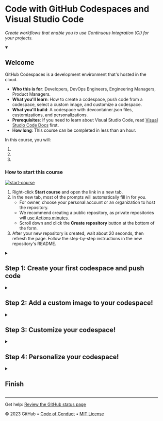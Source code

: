 <!--
  <<< Author notes: Header of the course >>>
  Read <https://skills.github.com/quickstart> for more information about how to build courses using this template.
  Include a 1280×640 image, course name in sentence case, and a concise description in emphasis.
  In your repository settings: enable template repository, add your 1280×640 social image, auto delete head branches.
  Next to "About", add description & tags; disable releases, packages, & environments.
  Add your open source license, GitHub uses the MIT license.
-->

# Code with GitHub Codespaces and Visual Studio Code

_Create workflows that enable you to use Continuous Integration (CI) for your projects._

<!--
  <<< Author notes: Course start >>>
  Include start button, a note about Actions minutes,
  and tell the learner why they should take the course.
-->

<details id=0 open>
<summary><h2>Welcome</h2></summary>

GitHub Codespaces is a development environment that's hosted in the cloud.

- **Who this is for**: Developers, DevOps Engineers, Engineering Managers, Product Managers.
- **What you'll learn**: How to create a codespace, push code from a codespace, select a custom image, and customize a codespace.
- **What you'll build**: A codespace with devcontainer.json files, customizations, and personalizations.
- **Prerequisites**: If you need to learn about Visual Studio Code, read [Visual Studio Code Docs](https://code.visualstudio.com/docs) first.
- **How long**: This course  can be completed in less than an hour.

In this course, you will:

1.
2.
3.

### How to start this course

<!-- For start course, run in JavaScript:
'https://github.com/new?' + new URLSearchParams({
  template_owner: 'skills',
  template_name: 'code-with-codespaces',
  owner: '@me',
  name: 'skills-code-with-codespaces',
  description: 'My clone repository',
  visibility: 'public',
}).toString()
-->

[![start-course](https://user-images.githubusercontent.com/1221423/235727646-4a590299-ffe5-480d-8cd5-8194ea184546.svg)](https://github.com/new?template_owner=skills&template_name=code-with-codespaces&owner=%40me&name=skills-code-with-codespaces&description=My+clone+repository&visibility=public)

1. Right-click **Start course** and open the link in a new tab.
2. In the new tab, most of the prompts will automatically fill in for you.
   - For owner, choose your personal account or an organization to host the repository.
   - We recommend creating a public repository, as private repositories will [use Actions minutes](https://docs.github.com/en/billing/managing-billing-for-github-actions/about-billing-for-github-actions).
   - Scroll down and click the **Create repository** button at the bottom of the form.
3. After your new repository is created, wait about 20 seconds, then refresh the page. Follow the step-by-step instructions in the new repository's README.

</details>

<details id=1>
<summary><h2>Step 1: Create your first codespace and push code</h2></summary>

_Welcome to "Develop code using GitHub Codespaces and Visual Studio Code"! :wave:_

**What's the big deal about using a codespace for software development?**  A codespace is a development environment that's hosted in the cloud. You can customize your project for GitHub Codespaces by committing configuration files to your repository (also known as configuration-as-code), which creates a repeatable codespace configuration for all users of your project. Each codespace you create is hosted by GitHub in a Docker container that runs on a virtual machine. You can choose the type of machine you want to use depending on the resources you need.

GitHub offers a range of features to help your development team customize a codespace to reach peak configuration and performance needs. For example, you can:

- Create a codespace from your repository.
- Push code from the codespace to your repository.
- Use VS Code to develop code.
- Customize the codespace with custom images.
- Manage the codespace.

To begin developing using GitHub Codespaces, you can create a codespace from a template or from any branch or commit in a repository. When you create a codespace from a template, you can start from a blank template or choose a template suitable for the work you're doing.

### :keyboard: Activity: Start a codespace

**We recommend opening another browser tab to work through the following activities so you can keep these instructions open for reference.**

1. Start from the landing page of your repository.
1. Click the green **Code** button located in the middle of the page.
1. Select the **Codespaces** tab in the box that pops up and then click the **Create codespace on main** button.
   > Wait about 2 minutes for the codespace to spin itself up.
   > **Note**: It's a virtual machine spinning up in the background.

1. Verify your codespace is running. The browser should contain a VS Code web-based editor and a terminal should be present such as the below:
![codespace1](https://user-images.githubusercontent.com/26442605/207355196-71aab43f-35a9-495b-bcfe-bf3773c2f1b3.png)

### :keyboard: Activity: Push code to your repository from the codespace

1. From inside the codespace in the VS Code explorer window, select the `index.html` file.
1. Replace the **h1** header with the below:
```
<h1>Hello from the codespace!</h1>
```
1. Save the file.
   > **Note**: The file should autosave.
1. Use the VS Code terminal to commit the file change by entering the following commit message:
```
git commit -a -m "Adding hello from the codespace!"
```
1. Push the changes back to your repository. From the VS Code terminal, enter:
```
git push
```
1. Your code has been pushed to your repository!
1. Switch back to the homepage of your repository and view the `index.html` to verify the new code was pushed to your repository.
1. Wait about 20 seconds then refresh this page for the next step.

</details>

<details id=2>
<summary><h2>Step 2: Add a custom image to your codespace!</h2></summary>

_Nice work! :tada: You created your first codespace and pushed code using VS Code!_

You can configure the development container for a repository so that any codespace created for that repository will give you a tailored development environment, complete with all the tools and runtimes you need to work on a specific project.

**What are development containers?**  Development containers, or dev containers, are Docker containers that are specifically configured to provide a fully featured development environment. Whenever you work in a codespace, you are using a dev container on a virtual machine.

A dev container file is a JSON file that lets you customize the default image that runs your codespace, VS code settings, run custom code, forward ports and much more!

Let's add a `devcontainer.json` file and add a custom image.

### :keyboard: Activity: Add a .devcontainer.json file to customize your codespace

1. Navigating back to your **Code** tab of your repository, click the **Add file** drop-down button, and then click `Create new file`.
1. Type or paste the following in the empty text field prompt to name your file.
```
.devcontainer/devcontainer.json
```
1. In the body of the new **.devcontainer/devcontainer.json** file, add the following content:
```
{
    // Name this configuration
    "name": "Codespace for Skills!",
    // Use the base codespace image
    "image": "mcr.microsoft.com/vscode/devcontainers/universal:latest",

    "remoteUser": "codespace",
    "overrideCommand": false
}
```
1. Click **Commit changes** and then select **Commit changes directly to the `main` branch**.
1. Create a new codespace by navigating back to the **Code** tab of your repository.
1. Click the green **Code** button located in the middle of the page.
1. Click the **Codespaces** tab on the box that pops up.
1. Click the **Create codespace on main** button OR click the `+` sign on the tab. This will create a new codespace on the main branch. (Notice your other codespace listed here.)
   > Wait about **2 minutes** for the codespace to spin itself up.

1. Verify that your new codespace is is running, as you did previously.

Note the image being used is the default image provided for GitHub Codespaces. It includes runtimes and tools for Python, Node.js, Docker, and more. See the full list here: https://aka.ms/ghcs-default-image. Your development team can use any custom image that has the necessary prerequisites installed. For more information, see [codespace image](https://aka.ms/configure-codespace).

1. Wait about 20 seconds then refresh this page for the next step.

</details>

<details id=3>
<summary><h2>Step 3: Customize your codespace!</h2></summary>

_Nice work! :tada: You created a codespace with a custom image!_

You can customize your codespace by adding VS code extensions, adding features, setting host requirements, and much more.

Let's customize some settings in the `.devcontainer.json` file!

### :keyboard: Activity: Add customizations to the `devcontainer` file

1. Navigate to the `.devcontainer/devcontainer.json` file.
1. Add the following customizations to the body of the file before the last `}`.
```
    ,
    // Add the IDs of extensions you want installed when the container is created.
    "customizations": {
        "vscode": {
            "extensions": [
                "GitHub.copilot"
            ]
        },
        "codespaces": {
            "openFiles": [
                "codespace.md"
            ]
        }
    }
```
1. Click **Commit changes** and then select **Commit changes directly to the `main` branch**.
1. Create a new codespace by navigating to the landing page of your repository.
1. Click the **Code** button located in the middle of the page.
1. Click the **Codespaces** tab on the box that pops up.
1. Click the **Create codespace on main** button.
   > Wait about **2 minutes** for the codespace to spin itself up.

1. Verify your codespace is running, as you did previously.
1. The `codespace.md` file should show up in the VS Code editor.
1. The `copilot` extension should show up in the VS Code extension list.

This will add a VS Code extension as well as open a file on start up of the codespace.

Next lets add some code to run upon creation of the codespace!

### :keyboard: Activity: Execute code upon creation of the codespace

1. Edit the `.devcontainer/devcontainer.json` file.
1. Add the following postCreateCommand to the body of the file before the last `}`.
```
    ,
    "postCreateCommand": "echo '# Writing code upon codespace creation!'  >> codespace.md"
```
1. Click **Commit changes** and then select **Commit changes directly to the `main` branch**.
1. Create a new codespace by navigating to the landing page of your repository.
1. Click the **Code** button located in the middle of the page.
1. Click the **Codespaces** tab on the box that pops up.
1. Click the **Create codespace on main** button.
   > Wait about **2 minutes** for the codespace to spin itself up.

1. Verify your codespace is running, as you did previously.
1. Verify the `codespace.md` file now has the text `Writing code upon codespace creation!`.
1. Wait about 20 seconds then refresh this page for the next step.

</details>

<details id=4>
<summary><h2>Step 4: Personalize your codespace!</h2></summary>

_Nicely done customizing your codespace!_ :partying_face:

When using any development environment, customizing the settings and tools to your preferences and workflows is an important step. GitHub Codespaces offers two main ways of personalizing your codespace: `Settings Sync` with VS Code and `dotfiles`.

`Dotfiles` will be the focus of this activity.

**What are `dotfiles`?**  Dotfiles are files and folders on Unix-like systems starting with . that control the configuration of applications and shells on your system. You can store and manage your dotfiles in a repository on GitHub.

Let's see how this works!

### :keyboard: Activity: Enable a `dotfile` for your codespace

1. Start from the landing page of your repository.
1. In the upper-right corner of any page, click your profile photo, and then click **Settings**.
1. In the **Code, planning, and automation** section of the sidebar, click **Codespaces**.
1. Under **Dotfiles**, select **Automatically install dotfiles** so that GitHub Codespaces automatically installs your dotfiles into every new codespace you create.
1. Click **Select repository** and then choose your current skills working repository as the repository from which to install dotfiles.

### :keyboard: Activity: Add a `dotfile` to your repository and run your codespace

1. Start from the landing page of your repository.
1. Click the **Code** button located in the middle of the page.
1. Click the **Codespaces** tab on the box that pops up.
1. Click the **Create codespace on main** button.
   > Wait about **2 minutes** for the codespace to spin itself up.

1. Verify your codespace is running. The browser should contain a VS Code web-based editor and a terminal should be present such as the below:
![codespace1](https://user-images.githubusercontent.com/26442605/207355196-71aab43f-35a9-495b-bcfe-bf3773c2f1b3.png)

1. From inside the codespace in the VS Code explorer window, create a new file `setup.sh`.
1. Add the following code inside of the file:
```
#!/bin/bash

sudo apt-get update
sudo apt-get install sl
```

1. Save the file.
   > **Note**: The file should autosave.
1. Commit the file changes. From the VS Code terminal enter:
```
git add setup.sh --chmod=+x
git commit -m "Adding setup.sh from the codespace!"
```
1. Push the changes back to your repository. From the VS Code terminal, enter:
```
git push
```
1. Switch back to the homepage of your repository and view the `setup.sh` to verify the new code was pushed to your repository.
1. Close the codespace web browser tab.
1. Click the **Create codespace on main** button.
   > Wait about **2 minutes** for the codespace to spin itself up.

1. Verify your codespace is running, as you did previously.
1. Verify the `setup.sh` file is present in your VS Code editor.
1. From the VS Code terminal, type or paste:
```
/usr/games/sl
```
1. Enjoy the show!

</details>

<details id=X>
<summary><h2>Finish</h2></summary>

_Congratulations friend, you've completed this course!_

<img src="https://octodex.github.com/images/welcometocat.png" alt=celebrate width=300 align=right>

Here's a recap of all the tasks you've accomplished in your repository:

- You learned how to create a codespace and push code to your repository from the codespace.
- You learned how to use custom images in your codespace.
- You learned how to customize your codespace.
- You learned how to personalize your codespace.

### Additional learning and resources

- [Developing in a codespace](https://docs.github.com/en/codespaces/developing-in-codespaces/developing-in-a-codespace). Learn how to delete a codespace, open an existing codespace, connect to a private network, forward ports, and much more.
- [Set up your repository](https://docs.github.com/en/codespaces/setting-up-your-project-for-codespaces/introduction-to-dev-containers). Learn how to set minimum machine specs for a codespace, add badges, set up a template repo, and much more.
- [Personalize and customize GitHub Codespaces](https://docs.github.com/en/codespaces/customizing-your-codespace/personalizing-github-codespaces-for-your-account). Learn how to use setting sync for your codespace, add dotfiles, set the default region, set the default editor, and much more.
- [Prebuild your codespace](https://docs.github.com/en/codespaces/prebuilding-your-codespaces/about-github-codespaces-prebuilds)
- [Manage your codespace](https://docs.github.com/en/codespaces/managing-codespaces-for-your-organization/enabling-github-codespaces-for-your-organization)

### What's next?

- Learn more about securing your supply chain by reading: [GitHub Codespaces overview](https://docs.github.com/en/codespaces/overview).
- [We'd love to hear what you thought of this course](https://github.com/skills/.github/discussions).
- [Learn another GitHub skill](https://github.com/skills).
- [Read the Get started with GitHub docs](https://docs.github.com/en/get-started).
- To find projects to contribute to, check out [GitHub Explore](https://github.com/explore).

</details>

---

Get help: [Review the GitHub status page](https://www.githubstatus.com/)

&copy; 2023 GitHub &bull; [Code of Conduct](https://www.contributor-covenant.org/version/2/1/code_of_conduct/code_of_conduct.md) &bull; [MIT License](https://gh.io/mit)
